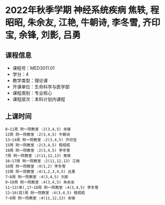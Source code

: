 # 2022年秋季学期 神经系统疾病 焦轶, 程昭昭, 朱余友, 江艳, 牛朝诗, 李冬雪, 齐印宝, 余锋, 刘影, 吕勇






## 课程信息

- 课程号：MED3011.01
- 学分：4
- 教学类型：理论课
- 开课单位：生命科学与医学部
- 课程类别：专业核心
- 课程层次：本科计划内课程

## 上课时间

```
8~11周 附一院教室 :2(3,4,5) 余锋
12周 附一院教室 :2(3,4,5) 牛朝诗
13~14周 附一院教室 :2(3,4,5) 齐印宝
15周 附一院教室 :2(3,4,5) 程昭昭
18周 附一院教室 :2(3,4,5) 李冬雪
7周 附一院教室 :2(11,12,13) 焦轶
16~17周 附一院教室 :2(11,12,13) 江艳
16周 附一院教室 :4(1,2) 李冬雪
15周 附一院教室 :4(1,2,3,4,5) 吕勇
7~8周 附一院教室 :4(3,4,5) 刘影
9~10周 附一院教室 :4(3,4,5) 朱余友
11~13(单),17~18周 附一院教室 :4(3,4,5) 李冬雪
12~16(双)周 附一院教室 :4(3,4,5) 程昭昭
7~8周 附一院教室 :4(11,12,13) 余锋
```

